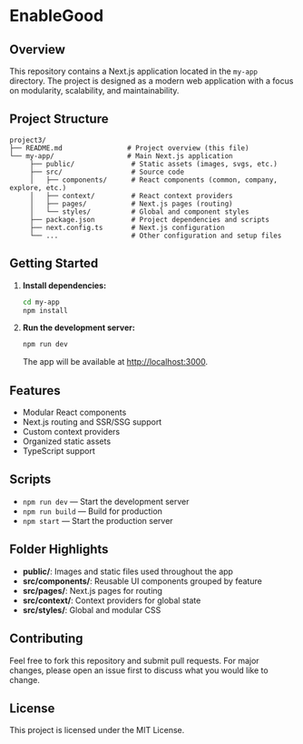 # EnableGood


## Overview

This repository contains a Next.js application located in the `my-app` directory. The project is designed as a modern web application with a focus on modularity, scalability, and maintainability.

## Project Structure

```
project3/
├── README.md                # Project overview (this file)
└── my-app/                  # Main Next.js application
	 ├── public/              # Static assets (images, svgs, etc.)
	 ├── src/                 # Source code
	 │   ├── components/      # React components (common, company, explore, etc.)
	 │   ├── context/         # React context providers
	 │   ├── pages/           # Next.js pages (routing)
	 │   └── styles/          # Global and component styles
	 ├── package.json         # Project dependencies and scripts
	 ├── next.config.ts       # Next.js configuration
	 └── ...                  # Other configuration and setup files
```

## Getting Started

1. **Install dependencies:**

   ```bash
   cd my-app
   npm install
   ```

2. **Run the development server:**
   ```bash
   npm run dev
   ```
   The app will be available at [http://localhost:3000](http://localhost:3000).

## Features

- Modular React components
- Next.js routing and SSR/SSG support
- Custom context providers
- Organized static assets
- TypeScript support

## Scripts

- `npm run dev` — Start the development server
- `npm run build` — Build for production
- `npm start` — Start the production server

## Folder Highlights

- **public/**: Images and static files used throughout the app
- **src/components/**: Reusable UI components grouped by feature
- **src/pages/**: Next.js pages for routing
- **src/context/**: Context providers for global state
- **src/styles/**: Global and modular CSS

## Contributing

Feel free to fork this repository and submit pull requests. For major changes, please open an issue first to discuss what you would like to change.

## License

This project is licensed under the MIT License.
